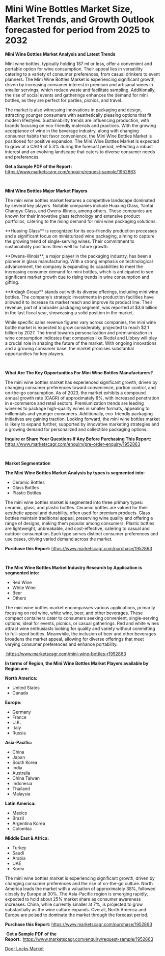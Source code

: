 <p><h1>Mini Wine Bottles Market Size, Market Trends, and Growth Outlook forecasted for period from 2025 to 2032</h1></p><p><strong>Mini Wine Bottles Market Analysis and Latest Trends</strong></p>
<p><p>Mini wine bottles, typically holding 187 ml or less, offer a convenient and portable option for wine consumption. Their appeal lies in versatility catering to a variety of consumer preferences, from casual drinkers to event planners. The Mini Wine Bottles Market is experiencing significant growth, driven by increasing consumer interest in premium and artisanal wines in smaller servings, which reduce waste and facilitate sampling. Additionally, the rise of social events and gatherings enhances the demand for mini bottles, as they are perfect for parties, picnics, and travel. </p><p>The market is also witnessing innovations in packaging and design, attracting younger consumers with aesthetically pleasing options that fit modern lifestyles. Sustainability trends are influencing production, with brands focusing on eco-friendly materials and practices. With the growing acceptance of wine in the beverage industry, along with changing consumer habits that favor convenience, the Mini Wine Bottles Market is positioned for positive expansion. The Mini Wine Bottles Market is expected to grow at a CAGR of 5.3% during the forecast period, reflecting a robust interest and an evolving landscape that caters to diverse consumer needs and preferences.</p></p>
<p><strong>Get a Sample PDF of the Report:&nbsp;</strong> <a href="https://www.marketscagr.com/enquiry/request-sample/1952863?utm_campaign=2320&utm_medium=2&utm_source=Github&utm_content=ia&utm_term=08022025&utm_id=mini-wine-bottles">https://www.marketscagr.com/enquiry/request-sample/1952863</a></p>
<p>&nbsp;</p>
<p><strong>Mini Wine Bottles Major Market Players</strong></p>
<p><p>The mini wine bottles market features a competitive landscape dominated by several key players. Notable companies include Huaxing Glass, Yantai Changyu Glass, and Owens-Illinois, among others. These companies are known for their innovative glass technology and extensive product portfolios, catering to the rising demand for mini wine packaging solutions.</p><p>**Huaxing Glass** is recognized for its eco-friendly production processes and a significant focus on miniaturized wine packaging, aiming to capture the growing trend of single-serving wines. Their commitment to sustainability positions them well for future growth.</p><p>**Owens-Illinois**, a major player in the packaging industry, has been a pioneer in glass manufacturing. With a strong emphasis on technological advancement, the company is expanding its capabilities to meet the increasing consumer demand for mini bottles, which is anticipated to see significant market growth due to rising trends in wine consumption and gifting.</p><p>**Ardagh Group** stands out with its diverse offerings, including mini wine bottles. The company’s strategic investments in production facilities have allowed it to increase its market reach and improve its product line. Their revenue, part of a broader packaging segment, was reported at $3.6 billion in the last fiscal year, showcasing a solid position in the market.</p><p>While specific sales revenue figures vary across companies, the mini wine bottle market is expected to grow considerably, projected to reach $2.1 billion by 2027. The trend towards personalization and premiumization in wine consumption indicates that companies like Riedel and Libbey will play a crucial role in shaping the future of the market. With ongoing innovations and a growing consumer base, the market promises substantial opportunities for key players.</p></p>
<p>&nbsp;</p>
<p><strong>What Are The Key Opportunities For Mini Wine Bottles Manufacturers?</strong></p>
<p><p>The mini wine bottles market has experienced significant growth, driven by changing consumer preferences toward convenience, portion control, and on-the-go consumption. As of 2023, the market exhibits a compound annual growth rate (CAGR) of approximately 8%, with increased penetration in e-commerce and retail sectors. Premiumization trends are leading wineries to package high-quality wines in smaller formats, appealing to millennials and younger consumers. Additionally, eco-friendly packaging initiatives are gaining traction. Looking forward, the mini wine bottles market is likely to expand further, supported by innovative marketing strategies and a growing demand for personalized and collectible packaging options.</p></p>
<p><strong>Inquire or Share Your Questions If Any Before Purchasing This Report:</strong> <a href="https://www.marketscagr.com/enquiry/pre-order-enquiry/1952863?utm_campaign=2320&utm_medium=2&utm_source=Github&utm_content=ia&utm_term=08022025&utm_id=mini-wine-bottles">https://www.marketscagr.com/enquiry/pre-order-enquiry/1952863</a></p>
<p>&nbsp;</p>
<p><strong>Market Segmentation</strong></p>
<p><strong>The Mini Wine Bottles Market Analysis by types is segmented into:</strong></p>
<p><ul><li>Ceramic Bottles</li><li>Glass Bottles</li><li>Plastic Bottles</li></ul></p>
<p><p>The mini wine bottles market is segmented into three primary types: ceramic, glass, and plastic bottles. Ceramic bottles are valued for their aesthetic appeal and durability, often used for premium products. Glass bottles maintain traditional appeal, preserving wine quality and offering a range of designs, making them popular among consumers. Plastic bottles are lightweight, unbreakable, and cost-effective, catering to casual and outdoor consumption. Each type serves distinct consumer preferences and use cases, driving varied demand across the market.</p></p>
<p><strong>Purchase this Report:&nbsp;</strong><a href="https://www.marketscagr.com/purchase/1952863?utm_campaign=2320&utm_medium=2&utm_source=Github&utm_content=ia&utm_term=08022025&utm_id=mini-wine-bottles">https://www.marketscagr.com/purchase/1952863</a></p>
<p>&nbsp;</p>
<p><strong>The Mini Wine Bottles Market Industry Research by Application is segmented into:</strong></p>
<p><ul><li>Red Wine</li><li>White Wine</li><li>Beer</li><li>Others</li></ul></p>
<p><p>The mini wine bottles market encompasses various applications, primarily focusing on red wine, white wine, beer, and other beverages. These compact containers cater to consumers seeking convenient, single-serving options, ideal for events, picnics, or casual gatherings. Red and white wines attract wine enthusiasts looking for quality and variety without committing to full-sized bottles. Meanwhile, the inclusion of beer and other beverages broadens the market appeal, allowing for diverse offerings that meet varying consumer preferences and enhance portability.</p></p>
<p><a href="https://www.marketscagr.com/mini-wine-bottles-r1952863?utm_campaign=2320&utm_medium=2&utm_source=Github&utm_content=ia&utm_term=08022025&utm_id=mini-wine-bottles">&nbsp;https://www.marketscagr.com/mini-wine-bottles-r1952863</a></p>
<p><strong>In terms of Region, the Mini Wine Bottles Market Players available by Region are:</strong></p>
<p>
    <p> <strong> North America: </strong>
        <ul>
            <li>United States</li>
            <li>Canada</li>
        </ul>
        </p> 
    <p> <strong> Europe: </strong>
        <ul>
            <li>Germany</li>
            <li>France</li>
            <li>U.K.</li>
            <li>Italy</li>
            <li>Russia</li>
        </ul>
        </p> 
    <p> <strong> Asia-Pacific: </strong>
        <ul>
            <li>China</li>
            <li>Japan</li>
            <li>South Korea</li>
            <li>India</li>
            <li>Australia</li>
            <li>China Taiwan</li>
            <li>Indonesia</li>
            <li>Thailand</li>
            <li>Malaysia</li>
        </ul>
        </p> 
    <p> <strong> Latin America: </strong>
        <ul>
            <li>Mexico</li>
            <li>Brazil</li>
            <li>Argentina Korea</li>
            <li>Colombia</li>
        </ul>
        </p> 
    <p> <strong> Middle East & Africa: </strong>
        <ul>
            <li>Turkey</li>
            <li>Saudi</li>
            <li>Arabia</li>
            <li>UAE</li>
            <li>Korea</li>
        </ul>
    </p>
    </p>
<p><p>The mini wine bottles market is experiencing significant growth, driven by changing consumer preferences and the rise of on-the-go culture. North America leads the market with a valuation of approximately 38%, followed closely by Europe at 30%. The Asia-Pacific region is emerging rapidly, expected to hold about 25% market share as consumer awareness increases. China, while currently smaller at 7%, is projected to grow substantially as the wine culture expands. Overall, North America and Europe are poised to dominate the market through the forecast period.</p></p>
<p><strong>Purchase this Report: </strong><a href="https://www.marketscagr.com/purchase/1952863?utm_campaign=2320&utm_medium=2&utm_source=Github&utm_content=ia&utm_term=08022025&utm_id=mini-wine-bottles">https://www.marketscagr.com/purchase/1952863</a></p>
<p>&nbsp;<strong>Get a Sample PDF of the Report:&nbsp;&nbsp;</strong><a href="https://www.marketscagr.com/enquiry/request-sample/1952863?utm_campaign=2320&utm_medium=2&utm_source=Github&utm_content=ia&utm_term=08022025&utm_id=mini-wine-bottles">https://www.marketscagr.com/enquiry/request-sample/1952863</a></p>
<p><strong></strong></p>
<p><p><a href="https://github.com/cheryjhonson/Market-Research-Report-List-1/blob/main/door-locks-market.md?utm_campaign=2320&utm_medium=2&utm_source=Github&utm_content=ia&utm_term=08022025&utm_id=mini-wine-bottles">Door Locks Market</a></p></p>